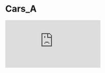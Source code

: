 # Cars_A
![index.html](https://github.com/Nabid96/Cars_A/blob/2a400c50c5b18ab986914b02a0df9cf68ded409e/index.html)
